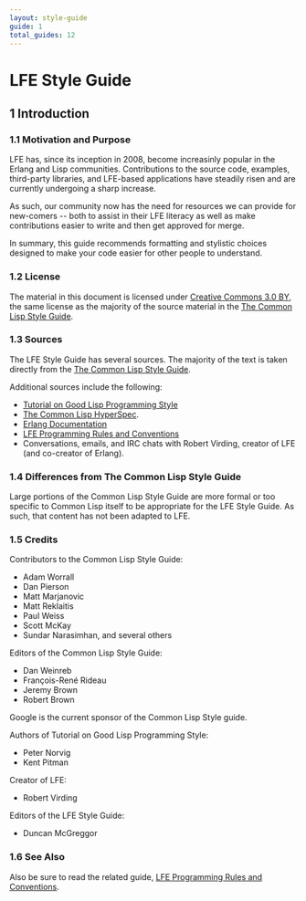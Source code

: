 ```yaml
---
layout: style-guide
guide: 1
total_guides: 12
---
```

# LFE Style Guide

## 1 Introduction

### 1.1 Motivation and Purpose

LFE has, since its inception in 2008, become increasinly popular in the
Erlang and Lisp communities. Contributions to the source code, examples,
third-party libraries, and LFE-based applications have steadily risen and are
currently undergoing a sharp increase.

As such, our community now has the need for resources we can provide for
new-comers -- both to assist in their LFE literacy as well as make
contributions easier to write and then get approved for merge.

In summary, this guide recommends formatting and stylistic choices designed
to make your code easier for other people to understand.

### 1.2 License

The material in this document is licensed under
<a href="http://creativecommons.org/licenses/by/3.0/">Creative Commons 3.0
BY</a>, the same license as the majority of the source material in the
<a href="http://google-styleguide.googlecode.com/svn/trunk/lispguide.xml">The
Common Lisp Style Guide</a>.

### 1.3 Sources

The LFE Style Guide has several sources. The majority of the text is taken
directly from the
<a href="http://google-styleguide.googlecode.com/svn/trunk/lispguide.xml">The
Common Lisp Style Guide</a>.

Additional sources include the following:
* <a href="http://norvig.com/luv-slides.ps">Tutorial on Good Lisp
  Programming Style</a>
* <a href="http://www.lispworks.com/documentation/HyperSpec/Front/index.htm">The
  Common Lisp HyperSpec</a>.
* <a href="http://www.erlang.org/doc.html">Erlang Documentation</a>
* <a href="/prog-rules/1.html">LFE Programming Rules and Conventions</a>
* Conversations, emails, and IRC chats with Robert Virding, creator of LFE
  (and co-creator of Erlang).

### 1.4 Differences from The Common Lisp Style Guide

Large portions of the Common Lisp Style Guide are more formal or too specific
to Common Lisp itself to be appropriate for the LFE Style Guide. As such,
that content has not been adapted to LFE.

### 1.5 Credits

Contributors to the Common Lisp Style Guide:
* Adam Worrall
* Dan Pierson
* Matt Marjanovic
* Matt Reklaitis
* Paul Weiss
* Scott McKay
* Sundar Narasimhan, and several others

Editors of the Common Lisp Style Guide:
* Dan Weinreb
* François-René Rideau
* Jeremy Brown
* Robert Brown

Google is the current sponsor of the Common Lisp Style guide.

Authors of Tutorial on Good Lisp Programming Style:
* Peter Norvig
* Kent Pitman

Creator of LFE:
* Robert Virding

Editors of the LFE Style Guide:
* Duncan McGreggor

### 1.6 See Also

Also be sure to read the related guide, <a href="/prog-rules/1.html">LFE
Programming Rules and Conventions</a>.
